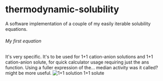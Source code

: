 # thermodynamic-solubility
A software implementation of a couple of my easily iterable solubility equations.

###### My first equation
It's very specific. It's to be used for 1+1 cation-anion solutions and 1+1 cation-anion solute, for quick calculator usage requiring just the ans function.
Using a fuller expression of the... median activity was it called? might be more useful.
![1+1 solution 1+1 solute](https://i.imgur.com/qEe5TtH.png)
